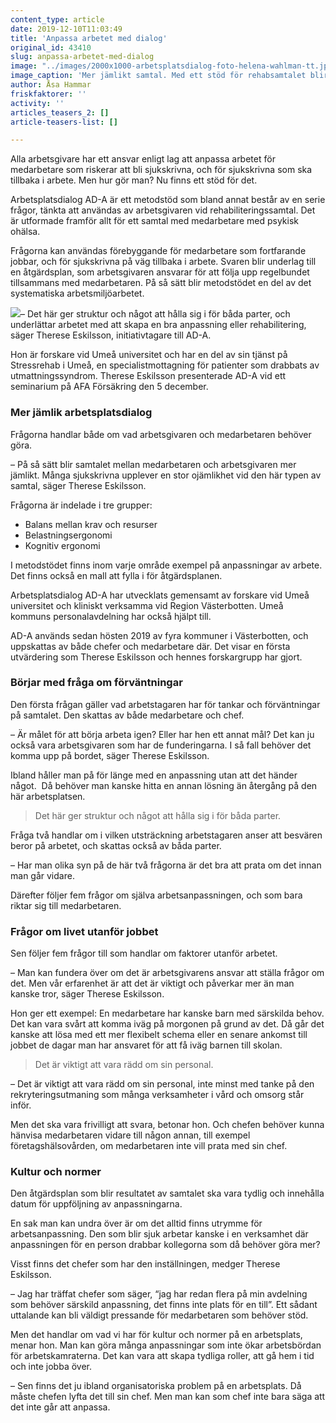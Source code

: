 ```yaml
---
content_type: article
date: 2019-12-10T11:03:49
title: 'Anpassa arbetet med dialog'
original_id: 43410
slug: anpassa-arbetet-med-dialog
image: "../images/2000x1000-arbetsplatsdialog-foto-helena-wahlman-tt.jpg"
image_caption: 'Mer jämlikt samtal. Med ett stöd för rehabsamtalet blir det mer strukturerat och tydligt. Både chef och medarbetare tar också på sig ett ansvar för att anpassningen ska fungera. '
author: Åsa Hammar
friskfaktorer: ''
activity: ''
articles_teasers_2: []
article-teasers-list: []

---
```


Alla arbetsgivare har ett ansvar enligt lag att anpassa arbetet för medarbetare som riskerar att bli sjukskrivna, och för sjukskrivna som ska tillbaka i arbete. Men hur gör man? Nu finns ett stöd för det.

Arbetsplatsdialog AD-A är ett metodstöd som bland annat består av en serie frågor, tänkta att användas av arbetsgivaren vid rehabiliteringssamtal. Det är utformade framför allt för ett samtal med medarbetare med psykisk ohälsa.  

Frågorna kan användas förebyggande för medarbetare som fortfarande jobbar, och för sjukskrivna på väg tillbaka i arbete. Svaren blir underlag till en åtgärdsplan, som arbetsgivaren ansvarar för att följa upp regelbundet tillsammans med medarbetaren. På så sätt blir metodstödet en del av det systematiska arbetsmiljöarbetet.  

[![](https://www.suntarbetsliv.se/wp-content/uploads/2019/12/200x220-therese-eskilsson.jpg)](https://www.suntarbetsliv.se/wp-content/uploads/2019/12/200x220-therese-eskilsson.jpg)– Det här ger struktur och något att hålla sig i för båda parter, och underlättar arbetet med att skapa en bra anpassning eller rehabilitering, säger Therese Eskilsson, initiativtagare till AD-A. 

Hon är forskare vid Umeå universitet och har en del av sin tjänst på Stressrehab i Umeå, en specialistmottagning för patienter som drabbats av utmattningssyndrom. Therese Eskilsson presenterade AD-A vid ett seminarium på AFA Försäkring den 5 december.  

### Mer jämlik arbetsplatsdialog

Frågorna handlar både om vad arbetsgivaren och medarbetaren behöver göra.  

– På så sätt blir samtalet mellan medarbetaren och arbetsgivaren mer jämlikt. Många sjukskrivna upplever en stor ojämlikhet vid den här typen av samtal, säger Therese Eskilsson.  

Frågorna är indelade i tre grupper: 

*   Balans mellan krav och resurser 
*   Belastningsergonomi  
*   Kognitiv ergonomi 

I metodstödet finns inom varje område exempel på anpassningar av arbete. Det finns också en mall att fylla i för åtgärdsplanen.  

Arbetsplatsdialog AD-A har utvecklats gemensamt av forskare vid Umeå universitet och kliniskt verksamma vid Region Västerbotten. Umeå kommuns personalavdelning har också hjälpt till.  

AD-A används sedan hösten 2019 av fyra kommuner i Västerbotten, och uppskattas av både chefer och medarbetare där. Det visar en första utvärdering som Therese Eskilsson och hennes forskargrupp har gjort.  

### Börjar med fråga om förväntningar

Den första frågan gäller vad arbetstagaren har för tankar och förväntningar på samtalet. Den skattas av både medarbetare och chef.  

– Är målet för att börja arbeta igen? Eller har hen ett annat mål? Det kan ju också vara arbetsgivaren som har de funderingarna. I så fall behöver det komma upp på bordet, säger Therese Eskilsson.  

Ibland håller man på för länge med en anpassning utan att det händer något.  Då behöver man kanske hitta en annan lösning än återgång på den här arbetsplatsen. 

> Det här ger struktur och något att hålla sig i för båda parter.

Fråga två handlar om i vilken utsträckning arbetstagaren anser att besvären beror på arbetet, och skattas också av båda parter.  

– Har man olika syn på de här två frågorna är det bra att prata om det innan man går vidare.  

Därefter följer fem frågor om själva arbetsanpassningen, och som bara riktar sig till medarbetaren. 

### Frågor om livet utanför jobbet

Sen följer fem frågor till som handlar om faktorer utanför arbetet.  

– Man kan fundera över om det är arbetsgivarens ansvar att ställa frågor om det. Men vår erfarenhet är att det är viktigt och påverkar mer än man kanske tror, säger Therese Eskilsson. 

Hon ger ett exempel: En medarbetare har kanske barn med särskilda behov. Det kan vara svårt att komma iväg på morgonen på grund av det. Då går det kanske att lösa med ett mer flexibelt schema eller en senare ankomst till jobbet de dagar man har ansvaret för att få iväg barnen till skolan.  

> Det är viktigt att vara rädd om sin personal.

– Det är viktigt att vara rädd om sin personal, inte minst med tanke på den rekryteringsutmaning som många verksamheter i vård och omsorg står inför.  

Men det ska vara frivilligt att svara, betonar hon. Och chefen behöver kunna hänvisa medarbetaren vidare till någon annan, till exempel företagshälsovården, om medarbetaren inte vill prata med sin chef.  

### Kultur och normer

Den åtgärdsplan som blir resultatet av samtalet ska vara tydlig och innehålla datum för uppföljning av anpassningarna.  

En sak man kan undra över är om det alltid finns utrymme för arbetsanpassning. Den som blir sjuk arbetar kanske i en verksamhet där anpassningen för en person drabbar kollegorna som då behöver göra mer?  

Visst finns det chefer som har den inställningen, medger Therese Eskilsson.  

– Jag har träffat chefer som säger, “jag har redan flera på min avdelning som behöver särskild anpassning, det finns inte plats för en till”. Ett sådant uttalande kan bli väldigt pressande för medarbetaren som behöver stöd.  

Men det handlar om vad vi har för kultur och normer på en arbetsplats, menar hon. Man kan göra många anpassningar som inte ökar arbetsbördan för arbetskamraterna. Det kan vara att skapa tydliga roller, att gå hem i tid och inte jobba över.  

– Sen finns det ju ibland organisatoriska problem på en arbetsplats. Då måste chefen lyfta det till sin chef. Men man kan som chef inte bara säga att det inte går att anpassa.

